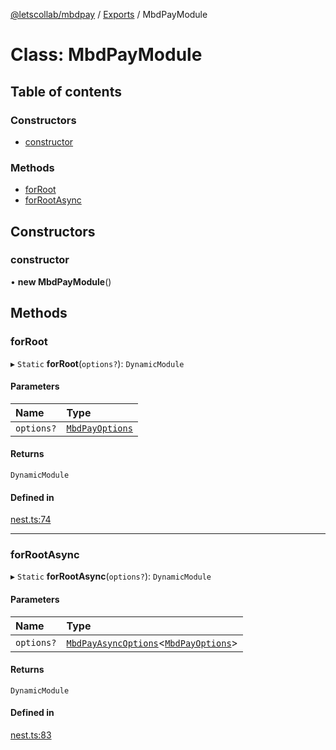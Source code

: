 [@letscollab/mbdpay](../README.md) / [Exports](../modules.md) / MbdPayModule

# Class: MbdPayModule

## Table of contents

### Constructors

- [constructor](MbdPayModule.md#constructor)

### Methods

- [forRoot](MbdPayModule.md#forroot)
- [forRootAsync](MbdPayModule.md#forrootasync)

## Constructors

### constructor

• **new MbdPayModule**()

## Methods

### forRoot

▸ `Static` **forRoot**(`options?`): `DynamicModule`

#### Parameters

| Name | Type |
| :------ | :------ |
| `options?` | [`MbdPayOptions`](../modules.md#mbdpayoptions) |

#### Returns

`DynamicModule`

#### Defined in

[nest.ts:74](https://github.com/nawb-letscollab/mbdpay/blob/b88957d/src/nest.ts#L74)

___

### forRootAsync

▸ `Static` **forRootAsync**(`options?`): `DynamicModule`

#### Parameters

| Name | Type |
| :------ | :------ |
| `options?` | [`MbdPayAsyncOptions`](../interfaces/MbdPayAsyncOptions.md)<[`MbdPayOptions`](../modules.md#mbdpayoptions)\> |

#### Returns

`DynamicModule`

#### Defined in

[nest.ts:83](https://github.com/nawb-letscollab/mbdpay/blob/b88957d/src/nest.ts#L83)
